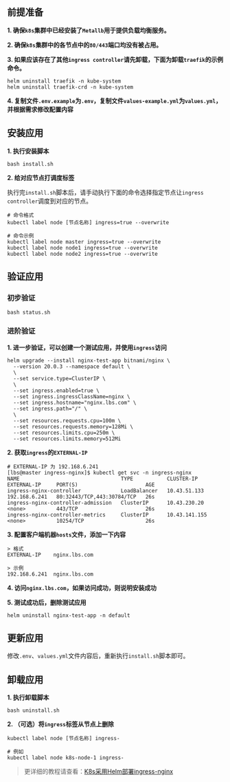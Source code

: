 前提准备
---

**1. 确保`k8s`集群中已经安装了`Metallb`用于提供负载均衡服务。**

**2. 确保`k8s`集群中的各节点中的`80/443`端口均没有被占用。**

**3. 如果应该存在了其他`ingress controller`请先卸载，下面为卸载`traefik`的示例命令。**
```shell
helm uninstall traefik -n kube-system
helm uninstall traefik-crd -n kube-system
```

**4. 复制文件`.env.example`为`.env`，复制文件`values-example.yml`为`values.yml`，并根据需求修改配置内容**

安装应用
---

**1. 执行安装脚本**

```shell
bash install.sh
```

**2. 给对应节点打调度标签**

执行完`install.sh`脚本后，请手动执行下面的命令选择指定节点让`ingress controller`调度到对应的节点。
```shell
# 命令格式
kubectl label node [节点名称] ingress=true --overwrite

# 命令示例
kubectl label node master ingress=true --overwrite
kubectl label node node1 ingress=true --overwrite
kubectl label node node2 ingress=true --overwrite
```

验证应用
---

### 初步验证

```shell
bash status.sh
```
   
### 进阶验证

**1. 进一步验证，可以创建一个测试应用，并使用`ingress`访问**

```shell
helm upgrade --install nginx-test-app bitnami/nginx \
  --version 20.0.3 --namespace default \
  \
  --set service.type=ClusterIP \
  \
  --set ingress.enabled=true \
  --set ingress.ingressClassName=nginx \
  --set ingress.hostname="nginx.lbs.com" \
  --set ingress.path="/" \
  \
  --set resources.requests.cpu=100m \
  --set resources.requests.memory=128Mi \
  --set resources.limits.cpu=250m \
  --set resources.limits.memory=512Mi
```

**2. 获取`ingress`的`EXTERNAL-IP`**

```shell
# EXTERNAL-IP 为 192.168.6.241
[lbs@master ingress-nginx]$ kubectl get svc -n ingress-nginx
NAME                                 TYPE           CLUSTER-IP      EXTERNAL-IP     PORT(S)                      AGE
ingress-nginx-controller             LoadBalancer   10.43.51.133    192.168.6.241   80:32443/TCP,443:30784/TCP   26s
ingress-nginx-controller-admission   ClusterIP      10.43.230.20    <none>          443/TCP                      26s
ingress-nginx-controller-metrics     ClusterIP      10.43.141.155   <none>          10254/TCP                    26s
```
   
**3. 配置客户端机器`hosts`文件，添加一下内容**

```
> 格式
EXTERNAL-IP    nginx.lbs.com

> 示例
192.168.6.241  nginx.lbs.com
```
   
**4. 访问`nginx.lbs.com`，如果访问成功，则说明安装成功**
   
**5. 测试成功后，删除测试应用**

```shell
helm uninstall nginx-test-app -n default
```

更新应用
---

修改`.env`、`values.yml`文件内容后，重新执行`install.sh`脚本即可。

卸载应用
---

**1. 执行卸载脚本**

```shell
bash uninstall.sh
```

**2. （可选）将`ingress`标签从节点上删除**

```shell
kubectl label node [节点名称] ingress-

# 例如
kubectl label node k8s-node-1 ingress-
```

> 更详细的教程请查看：[K8s采用Helm部署ingress-nginx](https://lbs.wiki/pages/ad80c258/)
